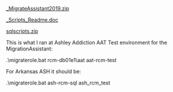 [_MigrateAssistant2019.zip](/.attachments/_MigrateAssistant2019-706e0824-40c8-438b-9969-55c124e658a7.zip)

[_Scripts_Readme.doc](/.attachments/_Scripts_Readme-8c4bedb2-1dd5-4392-982c-c0826b9aafc8.doc)

[sqlscripts.zip](/.attachments/sqlscripts-63f7c730-35e7-4cbd-ab5e-856dd5dd6372.zip)

This is what I ran at Ashley Addiction AAT Test environment for the MigrationAssistant:

.\migraterole.bat rcm-db01e1\aat aat-rcm-test

For Arkansas ASH it should be:

.\migraterole.bat ash-rcm-sql ash_rcm_test
